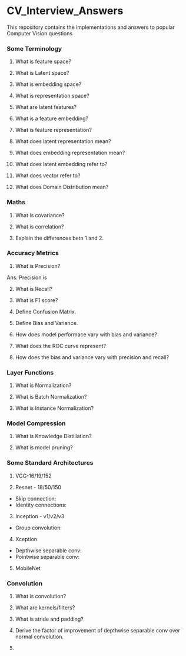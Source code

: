 # CV_Interview_Answers
This repository contains the implementations and answers to popular Computer Vision questions

### Some Terminology

1. What is feature space?

2. What is Latent space?

3. What is embedding space?

4. What is representation space?

5. What are latent features?

6. What is a feature embedding?

7. What is feature representation?

7. What does latent representation mean?

8. What does embedding representation mean?

9. What does latent embedding refer to?

10. What does vector refer to?

11. What does Domain Distribution mean?

### Maths

1. What is covariance?

2. What is correlation?

3. Explain the differences betn 1 and 2.

### Accuracy Metrics

1. What is Precision?

Ans: Precision is 

2. What is Recall?

3. What is F1 score?

4. Define Confusion Matrix.

5. Define Bias and Variance.

6. How does model performace vary with bias and variance?



5. What does the ROC curve represent?

6. How does the bias and variance vary with precision and recall?

### Layer Functions

1. What is Normalization?

2. What is Batch Normalization?

2. What is Instance Normalization?

### Model Compression

1. What is Knowledge Distillation?

2. What is model pruning?

### Some Standard Architectures

1. VGG-16/19/152

2. Resnet - 18/50/150

* Skip connection:
* Identity connections:

3. Inception - v1/v2/v3

* Group convolution:

4. Xception

* Depthwise separable conv:
* Pointwise separable conv:

5. MobileNet

### Convolution

1. What is convolution?

2. What are kernels/filters?

3. What is stride and padding?

4. Derive the factor of improvement of depthwise separable conv over normal convolution.

4. 

